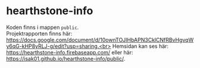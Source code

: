 # hearthstone-info

Koden finns i mappen `public`.<br>
Projektrapporten finns här: https://docs.google.com/document/d/10ownTOJIHbAPN3CklCNfRBvHgvqWy6qG-kHP8yRLJ-g/edit?usp=sharing.<br>
Hemsidan kan ses här: https://hearthstone-info.firebaseapp.com/ eller här: https://isak01.github.io/hearthstone-info/public/.
